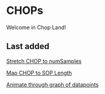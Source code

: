 # CHOPs

Welcome in Chop Land!

## Last added
[Stretch CHOP to numSamples](StretchCHOPToNumSamples.md)

[Map CHOP to SOP Length](MapCHOPtoSOPLength.md)

[Animate through graph of datapoints ](AnimateTroughDataPoints.md)